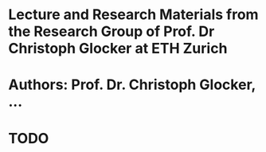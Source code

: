 # Lecture and Research Materials from the Research Group of Prof. Dr Christoph Glocker at ETH Zurich

# Authors: Prof. Dr. Christoph Glocker, ...

# TODO
